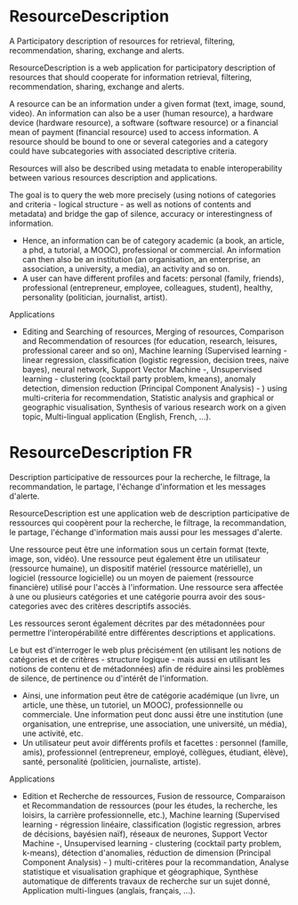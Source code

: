 # ResourceDescription

<p>
  A Participatory description of resources for retrieval, filtering, recommendation, sharing, exchange and alerts.
</p>

 <p> ResourceDescription is a web application for participatory description of resources 
that should cooperate for information retrieval, filtering, recommendation, sharing, exchange and alerts. 
 </p>
			 
 <p>
   A resource can be an information under a given format (text, image, sound, video). 
   An information can also be a user (human resource), a hardware device (hardware resource), 
   a software (software resource) or a financial mean of payment (financial resource) used to access information. 
   A resource should be bound to one or several categories and a category could have subcategories with associated 
   descriptive criteria. 
 </p>
			 
 <p>Resources will also be described using metadata to enable interoperability between various resources description and applications. </p>
			 
<p>The goal is to query the web more precisely (using notions of categories and criteria - logical structure - 
 as well as notions of contents and metadata) and bridge the gap of silence, accuracy or interestingness of information.</p>
      
      
<ul>
  <li>Hence, an information can be of category academic (a book, an article, a phd, a tutorial, a MOOC), 
  professional or commercial. An information can then also be an institution (an organisation, 
  an enterprise, an association, a university, a media), an activity and so on. </li>
  <li> A user can have different profiles and facets: personal (family, friends), 
professional (entrepreneur, employee, colleagues, student), healthy, personality (politician, journalist, artist). </li> 
</ul>			 
			
<p>Applications </p>
<ul>
<li>Editing and Searching of resources, Merging of resources, Comparison and Recommendation of resources 
(for education, research, leisures, professional career and so on),
Machine learning (Supervised learning - linear regression, classification (logistic regression, decision trees, naive bayes), neural network, Support Vector Machine -, 
Unsupervised learning - clustering (cocktail party problem, kmeans), anomaly detection, dimension reduction (Principal Component Analysis) - ) using multi-criteria for recommendation, Statistic analysis and graphical or geographic visualisation, 
Synthesis of various research work on a given topic, Multi-lingual application (English, French, ...). </li>
</ul>



# ResourceDescription FR 

<p>Description participative de ressources pour la recherche, le filtrage, 
la recommandation, le partage, l'échange d'information et les messages d'alerte. </p>

 <p>ResourceDescription est une application web de description participative de ressources qui coopèrent pour la recherche, 
le filtrage, la recommandation, le partage, l'échange d'information mais aussi pour les messages d'alerte. </p>
			 
<p>Une ressource peut être une information sous un certain format (texte, image, son, vidéo). Une ressource peut également être un utilisateur (ressource humaine), un dispositif matériel (ressource matérielle), un logiciel (ressource logicielle) ou un moyen de paiement (ressource financière) utilisé pour l'accès à l'information. 
Une ressource sera affectée à une ou plusieurs catégories et une catégorie pourra avoir des sous-categories avec des critères descriptifs associés. </p>
			 
<p>Les ressources seront également décrites par des métadonnées pour permettre l'interopérabilité entre différentes descriptions et applications. </p>
			 
<p>Le but est d'interroger le web plus précisément (en utilisant les notions de catégories et de critères 
 - structure logique - mais aussi en utilisant les notions de contenu et de métadonnées) afin de réduire ainsi les problèmes 
 de silence, de pertinence ou d'intérêt de l'information.</p> 
 
 
<ul>
<li> Ainsi, une information peut être de catégorie académique (un livre, un article, une thèse, un tutoriel, un MOOC), 
professionnelle ou commerciale. Une information peut donc aussi être une institution (une organisation, une entreprise, une association, une université, un média), une activité, etc. </li>
<li> Un utilisateur peut avoir différents profils et facettes : personnel (famille, amis), 
professionnel (entrepreneur, employé, collègues, étudiant, élève), santé, personalité (politicien, journaliste, artiste).
</li>
</ul>			 
			 
<p> Applications </p>
<ul>
<li>Edition et Recherche de ressources, Fusion de ressource, Comparaison et Recommandation de ressources 
(pour les études, la recherche, les loisirs, la carrière professionnelle, etc.), 
Machine learning (Supervised learning - régression linéaire, classification (logistic regression, arbres de décisions, bayésien naïf), réseaux de neurones, Support Vector Machine -, 
Unsupervised learning - clustering (cocktail party problem, k-means), détection d'anomalies, réduction de dimension (Principal Component Analysis) - ) 
multi-critères pour la recommandation, Analyse statistique et visualisation graphique et géographique, 
Synthèse automatique de differents travaux de recherche sur un sujet donné, 
Application multi-lingues (anglais, français, ...). </li>
</ul> 
		
